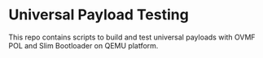 Universal Payload Testing
==========================

This repo contains scripts to build and test universal payloads with OVMF POL and Slim Bootloader
on QEMU platform.
